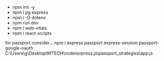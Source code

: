 - npm init -y
- npm i pg express
- npm i -D dotenv
- npm run dev
- npm i web-vitals
- npm i react-scripts

for passport consider...
npm i express passport express-session passport-google-oauth
C:\Users\g\Desktop\MTECH\node\express.js\passport_strategies\app.js


